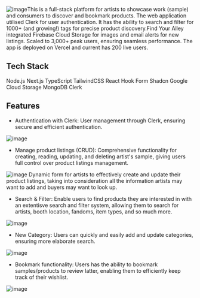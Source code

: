 ![image](https://github.com/user-attachments/assets/57f26cd9-7a07-4ac0-a418-53303746e8c9)This is a full-stack platform for artists to showcase work (sample) and consumers to discover and bookmark products. The web application utilised Clerk for user authentication. It has the ability to search and filter for 1000+ (and growing!) tags for precise product discovery.Find Your Alley integrated Firebase Cloud Storage for images and email alerts for new listings. Scaled to 3,000+ peak users, ensuring seamless performance. The app is deployed on Vercel and current has 200 live users. 


## Tech Stack
Node.js
Next.js
TypeScript
TailwindCSS
React Hook Form
Shadcn
Google Cloud Storage
MongoDB
Clerk

 ## Features
- Authentication with Clerk: User management through Clerk, ensuring secure and efficient authentication.

![image](https://github.com/user-attachments/assets/1bfe81d6-69a3-44db-9973-0aeafac6999f)


- Manage product listings (CRUD): Comprehensive functionality for creating, reading, updating, and deleting artist's sample, giving users full control over product listings management.

![image](https://github.com/user-attachments/assets/d9b232aa-abeb-4e17-80cb-943ae4fb9a59)
Dynamic form for artists to effectively create and update their product listings, taking into consideration all the information artists may want to add and buyers may want to look up.


- Search & Filter: Enable users to find products they are interested in with an extentisve search and filter system, allowing them to search for artists, booth location, fandoms, item types, and so much more.

![image](https://github.com/user-attachments/assets/d38c4af8-7d09-4201-80c0-6008e6fe5012)


- New Category: Users can quickly and easily add and update categories, ensuring more elaborate search.

![image](https://github.com/user-attachments/assets/2cb2bdcd-8cf4-4874-aed1-95cd54e00c5f)


- Bookmark functionality: Users has the ability to bookmark samples/products to review latter, enabling them to efficiently keep track of their wishlist. 

![image](https://github.com/user-attachments/assets/8d79b7cf-bfbb-47fd-9dad-4d106359d3eb)

